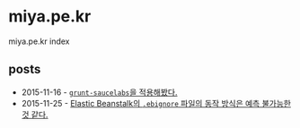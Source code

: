 miya.pe.kr
==========

miya.pe.kr index

posts
-----

 * 2015-11-16 - [`grunt-saucelabs`을 적용해봤다.](posts/20151116_grunt_saucelabs.md)
 * 2015-11-25 - [Elastic Beanstalk의 `.ebignore` 파일의 동작 방식은 예측 불가능한 것 같다.](posts/20151126_ebignore.md)
